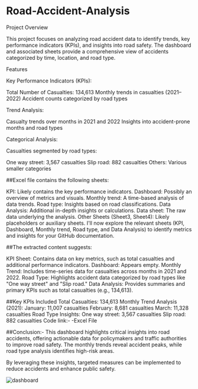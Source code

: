 # Road-Accident-Analysis
Project Overview

This project focuses on analyzing road accident data to identify trends, key performance indicators (KPIs), and insights into road safety. The dashboard and associated sheets provide a comprehensive view of accidents categorized by time, location, and road type.

Features

Key Performance Indicators (KPIs):

Total Number of Casualties: 134,613
Monthly trends in casualties (2021–2022)
Accident counts categorized by road types

Trend Analysis:

Casualty trends over months in 2021 and 2022
Insights into accident-prone months and road types

Categorical Analysis:

Casualties segmented by road types:

One way street: 3,567 casualties
Slip road: 882 casualties
Others: Various smaller categories

##Excel file contains the following sheets:

KPI:
Likely contains the key performance indicators. Dashboard: Possibly an overview of metrics and visuals. Monthly trend: A time-based analysis of data trends. Road type: Insights based on road classifications. Data Analysis: Additional in-depth insights or calculations. Data sheet: The raw data underlying the analysis. Other Sheets (Sheet3, Sheet4): Likely placeholders or auxiliary sheets. I'll now explore the relevant sheets (KPI, Dashboard, Monthly trend, Road type, and Data Analysis) to identify metrics and insights for your GitHub documentation. ​​

##The extracted content suggests:

KPI Sheet: Contains data on key metrics, such as total casualties and additional performance indicators. Dashboard: Appears empty. Monthly Trend: Includes time-series data for casualties across months in 2021 and 2022. Road Type: Highlights accident data categorized by road types like "One way street" and "Slip road." Data Analysis: Provides summaries and primary KPIs such as total casualties (e.g., 134,613).

##Key KPIs Included Total Casualties: 134,613 Monthly Trend Analysis (2021): January: 11,007 casualties February: 8,681 casualties March: 11,328 casualties Road Type Insights: One way street: 3,567 casualties Slip road: 882 casualties Code link:- -Excel File

##Conclusion:- This dashboard highlights critical insights into road accidents, offering actionable data for policymakers and traffic authorities to improve road safety. The monthly trends reveal accident peaks, while road type analysis identifies high-risk areas.

By leveraging these insights, targeted measures can be implemented to reduce accidents and enhance public safety.


![dashboard](https://github.com/user-attachments/assets/0cdd7661-d098-443f-8c45-5b8487f50e84)
